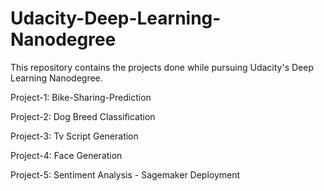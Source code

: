 # Udacity-Deep-Learning-Nanodegree
This repository contains the projects done while pursuing Udacity's Deep Learning Nanodegree.

Project-1: Bike-Sharing-Prediction

Project-2: Dog Breed Classification

Project-3: Tv Script Generation

Project-4: Face Generation

Project-5: Sentiment Analysis - Sagemaker Deployment
